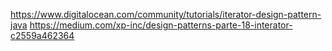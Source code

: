 https://www.digitalocean.com/community/tutorials/iterator-design-pattern-java
https://medium.com/xp-inc/design-patterns-parte-18-interator-c2559a462364